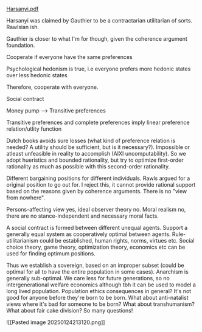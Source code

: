

[Harsanyi.pdf](https://home.sandiego.edu/~baber/gender/Harsanyi.pdf)

Harsanyi was claimed by Gauthier to be a contractarian utilitarian of sorts. Rawlsian ish.

Gauthier is closer to what I'm for though, given the coherence argument foundation.

Cooperate if everyone have the same preferences

Psychological hedonism is true, i.e everyone prefers more hedonic states over less hedonic states

Therefore, cooperate with everyone.



Social contract



Money pump --> Transitive preferences

Transitive preferences and complete preferences imply linear preference relation/utlity function

Dutch books avoids sure losses (what kind of preference relation is needed? A utility  should be sufficient, but is it necessary?). Impossible or atleast unfeasible in reality to accomplish (AIXI uncomputability). So we adopt hueristics and bounded rationality, but try to optimize first-order rationality as much as possible with this second-order rationality. 

Different bargaining positions for different individuals. Rawls argued for a original position to go out for. I reject this, it cannot provide rational support based on the reasons given by coherence arguments. There is no "view from nowhere". 

Persons-affecting view yes, ideal observer theory no. Moral realism no, there are no stance-independent and necessary moral facts.

A social contract is formed between different unequal agents. Support a generally equal system as cooperatively optimal between agents. Rule-utilitarianism could be established, human rights, norms, virtues etc. Social choice theory, game theory, optimization theory, economics etc can be used for finding optimum positions.

Thus we establish a sovereign, based on an improper subset (could be optimal for all to have the entire population in some cases). Anarchism is generally sub-optimal. We care less for future generations, so no intergenerational welfare economics although tbh it can be used to model a long lived population. Population ethics consequences in general? It's not good for anyone before they're born to be born. What about anti-natalist views where it's bad for someone to be born? What about transhumanism? What about fair cake division? So many questions!



![[Pasted image 20250124213120.png]]


